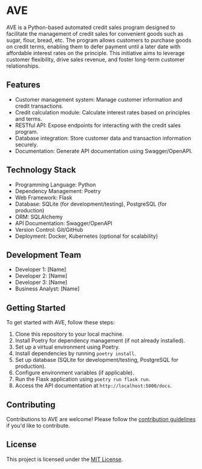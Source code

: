 # AVE

AVE is a Python-based automated credit sales program designed to facilitate the management of credit sales for convenient goods such as sugar, flour, bread, etc. The program allows customers to purchase goods on credit terms, enabling them to defer payment until a later date with affordable interest rates on the principle. This initiative aims to leverage customer flexibility, drive sales revenue, and foster long-term customer relationships.

## Features

- Customer management system: Manage customer information and credit transactions.
- Credit calculation module: Calculate interest rates based on principles and terms.
- RESTful API: Expose endpoints for interacting with the credit sales program.
- Database integration: Store customer data and transaction information securely.
- Documentation: Generate API documentation using Swagger/OpenAPI.

## Technology Stack

- Programming Language: Python
- Dependency Management: Poetry
- Web Framework: Flask
- Database: SQLite (for development/testing), PostgreSQL (for production)
- ORM: SQLAlchemy
- API Documentation: Swagger/OpenAPI
- Version Control: Git/GitHub
- Deployment: Docker, Kubernetes (optional for scalability)

## Development Team

- Developer 1: [Name]
- Developer 2: [Name]
- Developer 3: [Name]
- Business Analyst: [Name]

## Getting Started

To get started with AVE, follow these steps:

1. Clone this repository to your local machine.
2. Install Poetry for dependency management (if not already installed).
3. Set up a virtual environment using Poetry.
4. Install dependencies by running `poetry install`.
5. Set up database (SQLite for development/testing, PostgreSQL for production).
6. Configure environment variables (if applicable).
7. Run the Flask application using `poetry run flask run`.
8. Access the API documentation at `http://localhost:5000/docs`.

## Contributing

Contributions to AVE are welcome! Please follow the [contribution guidelines](CONTRIBUTING.md) if you'd like to contribute.

## License

This project is licensed under the [MIT License](LICENSE).
